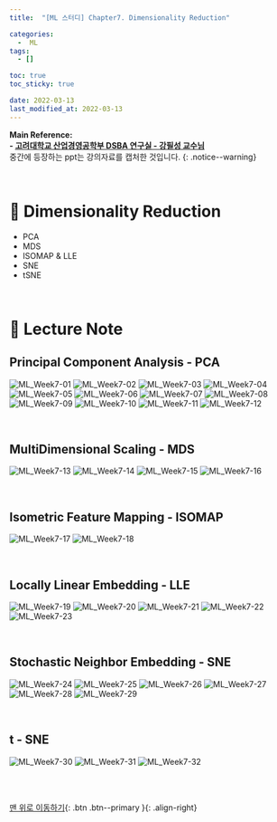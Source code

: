 ```yaml
---
title:  "[ML 스터디] Chapter7. Dimensionality Reduction"

categories:
  -  ML
tags:
  - []

toc: true
toc_sticky: true

date: 2022-03-13
last_modified_at: 2022-03-13
---
```


**Main Reference: <br>- [고려대학교 산업경영공학부 DSBA 연구실 - 강필성 교수님](https://www.youtube.com/watch?v=RKMiTJAnLy8&list=PLetSlH8YjIfWMdw9AuLR5ybkVvGcoG2EW&index=10)** <br> 중간에 등장하는 ppt는 강의자료를 캡처한 것입니다.
{: .notice--warning}


<br>


# 🚌 Dimensionality Reduction

- PCA
- MDS
- ISOMAP & LLE
- SNE
- tSNE



<br>



# 🚌 Lecture Note


## Principal Component Analysis - PCA

![ML_Week7-01](https://user-images.githubusercontent.com/96368476/158064977-e4524fef-ce28-45ab-8e68-67ecf293333f.jpg)
![ML_Week7-02](https://user-images.githubusercontent.com/96368476/158064980-e6e5e83d-bdba-4735-bb31-b77b8662dd67.jpg)
![ML_Week7-03](https://user-images.githubusercontent.com/96368476/158064981-1fdfc476-d8b2-4e7f-b4e9-f5a974ea66e8.jpg)
![ML_Week7-04](https://user-images.githubusercontent.com/96368476/158064972-6670aec4-c4d8-4ad7-a03d-ef1d6053d686.jpg)
![ML_Week7-05](https://user-images.githubusercontent.com/96368476/158064973-dd86c13f-309d-49d3-80d1-323466b78b13.jpg)
![ML_Week7-06](https://user-images.githubusercontent.com/96368476/158064974-7f5a6997-f4b7-4e5b-8fa8-26cc79d149c1.jpg)
![ML_Week7-07](https://user-images.githubusercontent.com/96368476/158064976-2efdf54e-44a4-4a27-aa83-756a7896216e.jpg)
![ML_Week7-08](https://user-images.githubusercontent.com/96368476/158065038-17cd8f22-8e7f-4ac8-b754-830597cb231e.jpg)
![ML_Week7-09](https://user-images.githubusercontent.com/96368476/158065040-9dc3b4cb-2247-4cfb-acfe-b2ab85ef5d4d.jpg)
![ML_Week7-10](https://user-images.githubusercontent.com/96368476/158065042-18178d6e-d727-4d94-a28d-b718720e7275.jpg)
![ML_Week7-11](https://user-images.githubusercontent.com/96368476/158065043-d92314fe-e3e8-4f88-aa5c-cc5132e17aba.jpg)
![ML_Week7-12](https://user-images.githubusercontent.com/96368476/158065045-8b9cb8ed-ca25-4716-a244-3289638d1eb4.jpg)


<br>



## MultiDimensional Scaling - MDS

![ML_Week7-13](https://user-images.githubusercontent.com/96368476/158147831-826dbe58-ff45-4eb6-a905-1823fe1a1016.jpg)
![ML_Week7-14](https://user-images.githubusercontent.com/96368476/158147823-0e5b72d1-dd5d-434c-a224-bbd8e4797555.jpg)
![ML_Week7-15](https://user-images.githubusercontent.com/96368476/158147826-97b6bdb7-2979-4813-ad25-d3ac1bd7593a.jpg)
![ML_Week7-16](https://user-images.githubusercontent.com/96368476/158147829-4bf5a853-39f8-42c9-bb41-923968dbc4ef.jpg)




<br>




## Isometric Feature Mapping - ISOMAP

![ML_Week7-17](https://user-images.githubusercontent.com/96368476/158197199-6b1c4c3f-3ffe-468a-a6f9-604e8ab28742.jpg)
![ML_Week7-18](https://user-images.githubusercontent.com/96368476/158197201-c7ca12e5-a614-4e91-85b3-8691f88487d3.jpg)




<br>




## Locally Linear Embedding - LLE

![ML_Week7-19](https://user-images.githubusercontent.com/96368476/158197448-e233dc8f-594a-440e-8f51-fa9f0acc83b9.jpg)
![ML_Week7-20](https://user-images.githubusercontent.com/96368476/158197450-cdce4ed0-cb3e-4595-ba0d-548244e4d22f.jpg)
![ML_Week7-21](https://user-images.githubusercontent.com/96368476/158197452-12e235b6-947d-4f98-8f4c-a7a5d0f56d08.jpg)
![ML_Week7-22](https://user-images.githubusercontent.com/96368476/158197453-e8a8fa30-0cc0-4610-9113-185953f906d3.jpg)
![ML_Week7-23](https://user-images.githubusercontent.com/96368476/158197440-b5ec278c-bfdc-4e83-8de7-7eb646daf359.jpg)





<br>



## Stochastic Neighbor Embedding - SNE

![ML_Week7-24](https://user-images.githubusercontent.com/96368476/158242251-44f3e59b-ccec-4f77-8ae7-fee3834045eb.jpg)
![ML_Week7-25](https://user-images.githubusercontent.com/96368476/158242260-a8ce06b4-6bea-4bcb-b795-6064808b44b9.jpg)
![ML_Week7-26](https://user-images.githubusercontent.com/96368476/158242263-ad1db5b8-9be6-45f5-aceb-20138c16fedd.jpg)
![ML_Week7-27](https://user-images.githubusercontent.com/96368476/158242266-fbe44d9e-b756-4d5e-8a62-55c1a2ff23f9.jpg)
![ML_Week7-28](https://user-images.githubusercontent.com/96368476/158242268-119edb57-87e0-4a6f-b77d-98488779dbcb.jpg)
![ML_Week7-29](https://user-images.githubusercontent.com/96368476/158242448-285d7eeb-1990-4918-8e9e-132810d8c50f.jpg)




<br>



## t - SNE

![ML_Week7-30](https://user-images.githubusercontent.com/96368476/158242453-a7b5c0e9-f290-4824-b603-66c5b9b8a432.jpg)
![ML_Week7-31](https://user-images.githubusercontent.com/96368476/158242459-a58209a3-bbfe-44ce-ab01-111ab02673d0.jpg)
![ML_Week7-32](https://user-images.githubusercontent.com/96368476/158242463-6dcbee91-3d7d-4732-8fbe-9591404c3b00.jpg)





<br>
<br>

[맨 위로 이동하기](#){: .btn .btn--primary }{: .align-right}